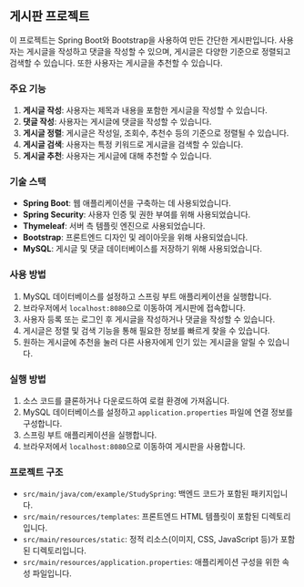 ## 게시판 프로젝트

이 프로젝트는 Spring Boot와 Bootstrap을 사용하여 만든 간단한 게시판입니다. 사용자는 게시글을 작성하고 댓글을 작성할 수 있으며, 게시글은 다양한 기준으로 정렬되고 검색할 수 있습니다. 또한 사용자는 게시글을 추천할 수 있습니다.

### 주요 기능

1. **게시글 작성**: 사용자는 제목과 내용을 포함한 게시글을 작성할 수 있습니다.
2. **댓글 작성**: 사용자는 게시글에 댓글을 작성할 수 있습니다.
3. **게시글 정렬**: 게시글은 작성일, 조회수, 추천수 등의 기준으로 정렬될 수 있습니다.
4. **게시글 검색**: 사용자는 특정 키워드로 게시글을 검색할 수 있습니다.
5. **게시글 추천**: 사용자는 게시글에 대해 추천할 수 있습니다.

### 기술 스택

- **Spring Boot**: 웹 애플리케이션을 구축하는 데 사용되었습니다.
- **Spring Security**: 사용자 인증 및 권한 부여를 위해 사용되었습니다.
- **Thymeleaf**: 서버 측 템플릿 엔진으로 사용되었습니다.
- **Bootstrap**: 프론트엔드 디자인 및 레이아웃을 위해 사용되었습니다.
- **MySQL**: 게시글 및 댓글 데이터베이스를 저장하기 위해 사용되었습니다.

### 사용 방법

1. MySQL 데이터베이스를 설정하고 스프링 부트 애플리케이션을 실행합니다.
2. 브라우저에서 `localhost:8080`으로 이동하여 게시판에 접속합니다.
3. 사용자 등록 또는 로그인 후 게시글을 작성하거나 댓글을 작성할 수 있습니다.
4. 게시글은 정렬 및 검색 기능을 통해 필요한 정보를 빠르게 찾을 수 있습니다.
5. 원하는 게시글에 추천을 눌러 다른 사용자에게 인기 있는 게시글을 알릴 수 있습니다.

### 실행 방법

1. 소스 코드를 클론하거나 다운로드하여 로컬 환경에 가져옵니다.
2. MySQL 데이터베이스를 설정하고 `application.properties` 파일에 연결 정보를 구성합니다.
3. 스프링 부트 애플리케이션을 실행합니다.
4. 브라우저에서 `localhost:8080`으로 이동하여 게시판을 사용합니다.

### 프로젝트 구조

- `src/main/java/com/example/StudySpring`: 백엔드 코드가 포함된 패키지입니다.
- `src/main/resources/templates`: 프론트엔드 HTML 템플릿이 포함된 디렉토리입니다.
- `src/main/resources/static`: 정적 리소스(이미지, CSS, JavaScript 등)가 포함된 디렉토리입니다.
- `src/main/resources/application.properties`: 애플리케이션 구성을 위한 속성 파일입니다.

